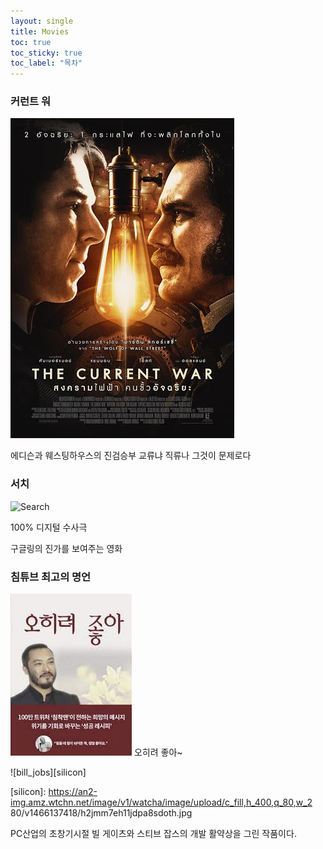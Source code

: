 ```yaml
---
layout: single
title: Movies
toc: true
toc_sticky: true
toc_label: "목차"
---
```

### 커런트 워
![lupy](/assets/images/CurWar.jpg) 

에디슨과 웨스팅하우스의 진검승부 
교류냐 직류나 그것이 문제로다 

### 서치
![Search][meme]

[meme]: https://image.genie.co.kr/Y/IMAGE/IMG_ALBUM/081/097/145/81097145_1568122515170_1_600x600.JPG/dims/resize/Q_80,0

100% 디지털 수사극  

구글링의 진가를 보여주는 영화

### 침튜브 최고의 명언 
[![5he_ryeo_Joa](/assets/images/5he_ryeo_Joa.jpg "오히려 좋아~")](https://www.google.com/url?sa=i&url=https%3A%2F%2Fblog.naver.com%2FPostView.nhn%3FblogId%3Dchoiyun9873%26logNo%3D222274703367%26parentCategoryNo%3D%26categoryNo%3D10%26viewDate%3D%26isShowPopularPosts%3Dfalse%26from%3DpostView&psig=AOvVaw2bo6sHUPf_G468rUUyaY4j&ust=1620365330458000&source=images&cd=vfe&ved=0CAIQjRxqFwoTCJDTu7KptPACFQAAAAAdAAAAABAJ) 
오히려 좋아~


![bill_jobs][silicon] 

[silicon]: https://an2-img.amz.wtchn.net/image/v1/watcha/image/upload/c_fill,h_400,q_80,w_2 80/v1466137418/h2jmm7eh11jdpa8sdoth.jpg 

PC산업의 초창기시절 빌 게이츠와 스티브 잡스의 개발 활약상을 그린 작품이다.  
